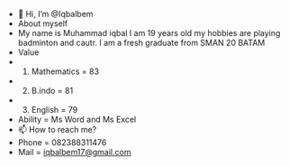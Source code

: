 - 👋 Hi, I’m @Iqbalbem
- About myself 
- My name is Muhammad iqbal I am 19 years old my hobbies are playing badminton and cautr. I am a fresh graduate from SMAN 20 BATAM
- Value
- 1. Mathematics = 83
- 2. B.indo      = 81
- 3. English     = 79
- Ability = Ms Word and Ms Excel
- 📫 How to reach me?
- Phone = 082388311476
- Mail = iqbalbem17@gmail.com

<!---
Iqbalbem/Iqbalbem is a ✨ special ✨ repository because its `README.md` (this file) appears on your GitHub profile.
You can click the Preview link to take a look at your changes.
--->
